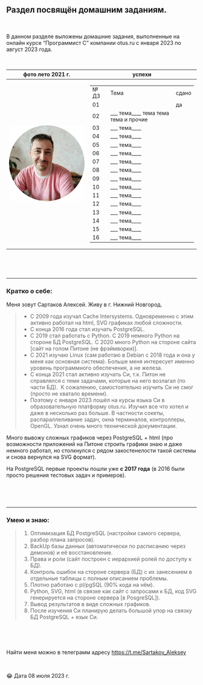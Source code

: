## Раздел посвящён домашним заданиям.

<p> &nbsp; </p>   

В данном разделе выложены домашние задания, выполненные на онлайн курсе “Программист С” компании otus.ru с января 2023 по август 2023 года.

<p> &nbsp; </p>   

|   фото лето 2021 г.|  успехи |
| ------------ | ------------ |
|  ![](https://github.com/OTUS-2023-C01-SARTAKOV-AP/home_work/blob/main/img/photo_circle_small.png) |<table><tbody><tr><td>№ ДЗ&nbsp;</td><td>Тема</td><td>сдано</td></tr><tr><td>01</td><td>&nbsp;</td><td>да</td></tr><tr><td>02</td><td> ___ тема____ тема тема тема и прочие</td><td>&nbsp;</td></tr><tr><td>03</td><td>  ___ тема____ &nbsp;</td><td>&nbsp;</td></tr><tr><td>04</td><td>  ___ тема____  &nbsp;</td><td>&nbsp;</td></tr><tr><td>05</td><td> ___ тема____  &nbsp;</td><td>&nbsp;</td></tr><tr><td>06</td><td> ___ тема____  &nbsp;</td><td>&nbsp;</td></tr><tr><td>07</td><td> ___ тема____  &nbsp;</td><td>&nbsp;</td></tr><tr><td>08</td><td> ___ тема____  &nbsp;</td><td>&nbsp;</td></tr><tr><td>09</td><td> ___ тема____  &nbsp;</td><td>&nbsp;</td></tr><tr><td>10</td><td> ___ тема____  &nbsp;</td><td>&nbsp;</td></tr><tr><td>11</td><td> ___ тема____  &nbsp;</td><td>&nbsp;</td></tr>  <tr><td>12</td><td>  ___ тема____ &nbsp;</td><td>&nbsp;</td></tr>  <tr><td>13</td><td>  ___ тема____ &nbsp;</td><td>&nbsp;</td></tr>  <tr><td>14</td><td>  ___ тема____ &nbsp;</td><td>&nbsp;</td></tr>  <tr><td>15</td><td>  ___ тема____ &nbsp;</td><td>&nbsp;</td></tr>  <tr><td>16</td><td> ___ тема____ </td><td>&nbsp;</td></tr></tbody></table>|


<p> &nbsp; </p>    
<p> &nbsp; </p>     

----
### Кратко о себе: 

Меня зовут Сартаков Алексей. Живу в г. Нижний Новгород. 

> *   С 2009 года изучал Cache Intersystems. Одновременно с этим активно работал на html, SVG графиках любой сложности. 
> *   С конца 2016 года стал изучать PostgreSQL. 
> *   С 2019 стал работать с Python. С 2019 немного Python на стороне БД PostgreSQL. С 2020 много Python на стороне сайта [сайт на голом Питоне (не фрэймворки)]. 
> *   С 2021 изучаю Linux (сам работаю в Debian c 2018 года и она у меня как основная система). Больше меня интересует именно уровень программного обеспечения, а не железа. 
> *   С конца 2021 стал активно изучать Си, т.к. Питон не справлялся с теми задачами, которые на него возлагал (по части БД).  К сожалению, самостоятельно изучить Си не смог (просто не хватало времени). 
> *   Поэтому с января 2023 пошёл на курсы языка Си в образовательную платформу otus.ru. Изучил все что хотел и даже в несколько раз больше. В частности сокеты, распараллеливание задач, окна терминалов, контроллеры, OpenGL. Узнал очень много технической документации. 

Много вывожу сложных графиков через PostgreSQL + html (про возможности приложений на Питоне строить графики знаю и даже немного работал, но столкнулся с рядом закостенелости такой системы и снова вернулся на SVG формат).

На PostgreSQL первые проекты пошли уже **с 2017 года** (в 2016 были просто решения тестовых задач и примеров).



<p> &nbsp; </p>    
<p> &nbsp; </p>          

----
### Умею и знаю:

> 1.  Оптимизация БД PostgreSQL (настройки самого сервера, разбор плана запросов). 
> 2.  BackUp базы данных (автоматически по расписанию через демонов) и её восстановление.
> 3.  Права и роли (сайт построен с иерархией ролей по доступу к БД).
> 4.  Контроль ошибок на стороне сервера (БД) с их занесением в отдельные таблицы с полным описанием проблемы.
> 5.  Плотно работаю с pl/pgSQL (90% кода на нём). 
> 6.  Python, SVG, html (в связке как сайт с запросами к БД, код SVG генерируется на стороне сервера [в PosgreSQL]).
> 7.  Вывод результатов в виде сложных графиков.
> 8.  После изучения Си планирую делать большой упор на связку БД PostgreSQL + язык Си. 

<p> &nbsp; </p>   
<p> &nbsp; </p>   

Найти меня можно в телеграмм адресу https://t.me/Sartakov_Aleksey
<p> &nbsp; </p>   
😂 Дата 08 июля 2023 г.
